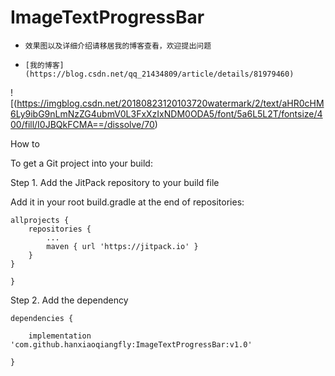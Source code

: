 # ImageTextProgressBar

* `效果图以及详细介绍请移居我的博客查看，欢迎提出问题`

* `[我的博客](https://blog.csdn.net/qq_21434809/article/details/81979460)`

![(https://imgblog.csdn.net/20180823120103720watermark/2/text/aHR0cHM6Ly9ibG9nLmNzZG4ubmV0L3FxXzIxNDM0ODA5/font/5a6L5L2T/fontsize/400/fill/I0JBQkFCMA==/dissolve/70)  

How to

To get a Git project into your build:

Step 1. Add the JitPack repository to your build file

Add it in your root build.gradle at the end of repositories:

	allprojects {
		repositories {
			...
			maven { url 'https://jitpack.io' }
		}
	}
  
  	}
Step 2. Add the dependency

	dependencies {

		implementation 'com.github.hanxiaoqiangfly:ImageTextProgressBar:v1.0'
	
	}
